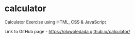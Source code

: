 # calculator
Calculator Exercise using HTML, CSS &amp; JavaScript

Link to GitHub page - https://oluwoledada.github.io/calculator/

